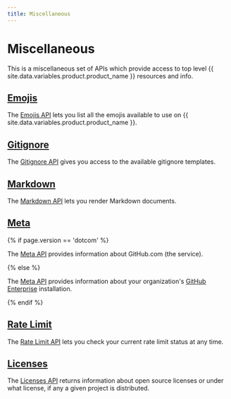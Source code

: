 ```yaml
---
title: Miscellaneous
---
```


# Miscellaneous

This is a miscellaneous set of APIs which provide access to top level {{ site.data.variables.product.product_name }} resources and info.

## [Emojis][]

The [Emojis API][Emojis] lets you list all the emojis available to use on
{{ site.data.variables.product.product_name }}.

## [Gitignore][]

The [Gitignore API][Gitignore] gives you access to the available gitignore
templates.

## [Markdown][]

The [Markdown API][Markdown] lets you render Markdown documents.

## [Meta][]

{% if page.version == 'dotcom' %}

The [Meta API][Meta] provides information about GitHub.com (the service).

{% else %}

The [Meta API][Meta] provides information about your
organization's [GitHub Enterprise](https://enterprise.github.com/) installation.

{% endif %}

## [Rate Limit][]

The [Rate Limit API][Rate Limit] lets you check your current rate limit
status at any time.

## [Licenses][]

The [Licenses API][Licenses] returns information about open source licenses or under what license, if any a given project is distributed.

[Emojis]: /v3/emojis
[Gitignore]: /v3/gitignore
[Markdown]: /v3/markdown
[Meta]: /v3/meta
[Rate Limit]: /v3/rate_limit
[Licenses]: /v3/licenses
